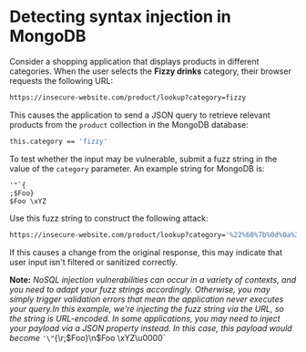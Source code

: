 # Detecting syntax injection in MongoDB

Consider a shopping application that displays products in different categories. When the user selects the **Fizzy drinks** category, their browser requests the following URL:
```bash
https://insecure-website.com/product/lookup?category=fizzy
```
This causes the application to send a JSON query to retrieve relevant products from the `product` collection in the MongoDB database:
```bash
this.category == 'fizzy'
```

To test whether the input may be vulnerable, submit a fuzz string in the value of the `category` parameter. An example string for MongoDB is:
```
'"`{
;$Foo}
$Foo \xYZ
```
Use this fuzz string to construct the following attack:
```bash
https://insecure-website.com/product/lookup?category='%22%60%7b%0d%0a%3b%24Foo%7d%0d%0a%24Foo%20%5cxYZ%00
```
If this causes a change from the original response, this may indicate that user input isn't filtered or sanitized correctly.

**Note:**
_NoSQL injection vulnerabilities can occur in a variety of contexts, and you need to adapt your fuzz strings accordingly. Otherwise, you may simply trigger validation errors that mean the application never executes your query.In this example, we're injecting the fuzz string via the URL, so the string is URL-encoded. In some applications, you may need to inject your payload via a JSON property instead. In this case, this payload would become_ `'\"`{\r;$Foo}\n$Foo \\xYZ\u0000`
